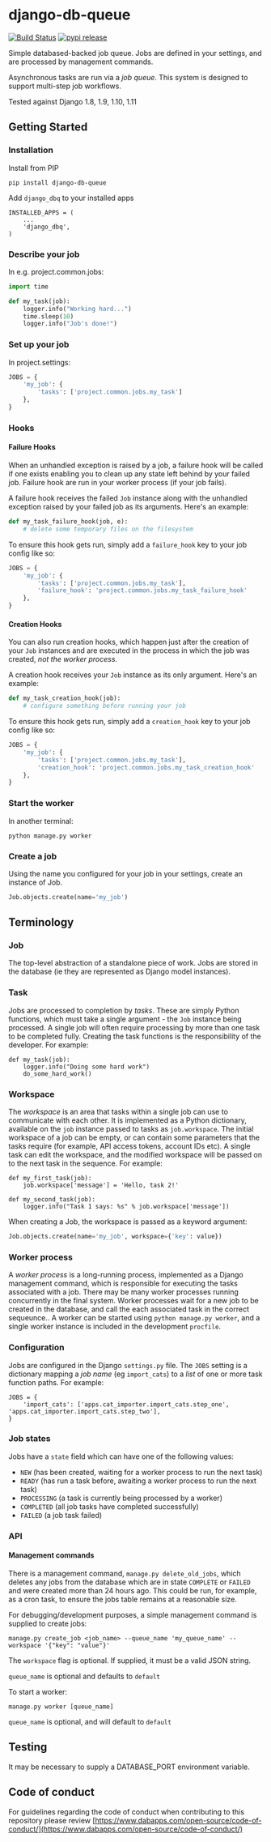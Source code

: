 django-db-queue
==========
[![Build Status](https://travis-ci.org/dabapps/django-db-queue.svg)](https://travis-ci.org/dabapps/django-db-queue)
[![pypi release](https://img.shields.io/pypi/v/django-db-queue.svg)](https://pypi.python.org/pypi/django-db-queue)

Simple databased-backed job queue. Jobs are defined in your settings, and are processed by management commands.

Asynchronous tasks are run via a *job queue*. This system is designed to support multi-step job workflows.

Tested against Django 1.8, 1.9, 1.10, 1.11

## Getting Started

### Installation

Install from PIP

    pip install django-db-queue

Add `django_dbq` to your installed apps

    INSTALLED_APPS = (
        ...
        'django_dbq',
    )

### Describe your job

In e.g. project.common.jobs:

```python
import time

def my_task(job):
    logger.info("Working hard...")
    time.sleep(10)
    logger.info("Job's done!")
```

### Set up your job

In project.settings:

```python
JOBS = {
    'my_job': {
        'tasks': ['project.common.jobs.my_task']
    },
}
```

### Hooks


#### Failure Hooks
When an unhandled exception is raised by a job, a failure hook will be called if one exists enabling
you to clean up any state left behind by your failed job. Failure hook are run in your worker process (if your job fails).

A failure hook receives the failed `Job` instance along with the unhandled exception raised by your failed job as its arguments. Here's an example:

```python
def my_task_failure_hook(job, e):
    # delete some temporary files on the filesystem
```

To ensure this hook gets run, simply add a `failure_hook` key to your job config like so:

```python
JOBS = {
    'my_job': {
        'tasks': ['project.common.jobs.my_task'],
        'failure_hook': 'project.common.jobs.my_task_failure_hook'
    },
}
```

#### Creation Hooks
You can also run creation hooks, which happen just after the creation of your `Job` instances and are executed in the process
in which the job was created, _not the worker process_.

A creation hook receives your `Job` instance as its only argument. Here's an example:

```python
def my_task_creation_hook(job):
    # configure something before running your job
```

To ensure this hook gets run, simply add a `creation_hook` key to your job config like so:

```python
JOBS = {
    'my_job': {
        'tasks': ['project.common.jobs.my_task'],
        'creation_hook': 'project.common.jobs.my_task_creation_hook'
    },
}
```

### Start the worker

In another terminal:

`python manage.py worker`

### Create a job

Using the name you configured for your job in your settings, create an instance of Job.

```python
Job.objects.create(name='my_job')
```

## Terminology

### Job

The top-level abstraction of a standalone piece of work. Jobs are stored in the database (ie they are represented as Django model instances).

### Task

Jobs are processed to completion by *tasks*. These are simply Python functions, which must take a single argument - the `Job` instance being processed. A single job will often require processing by more than one task to be completed fully. Creating the task functions is the responsibility of the developer. For example:

    def my_task(job):
        logger.info("Doing some hard work")
        do_some_hard_work()

### Workspace

The *workspace* is an area that tasks within a single job can use to communicate with each other. It is implemented as a Python dictionary, available on the `job` instance passed to tasks as `job.workspace`. The initial workspace of a job can be empty, or can contain some parameters that the tasks require (for example, API access tokens, account IDs etc). A single task can edit the workspace, and the modified workspace will be passed on to the next task in the sequence. For example:

    def my_first_task(job):
        job.workspace['message'] = 'Hello, task 2!'

    def my_second_task(job):
        logger.info("Task 1 says: %s" % job.workspace['message'])

When creating a Job, the workspace is passed as a keyword argument:

```python
Job.objects.create(name='my_job', workspace={'key': value})
```

### Worker process

A *worker process* is a long-running process, implemented as a Django management command, which is responsible for executing the tasks associated with a job. There may be many worker processes running concurrently in the final system. Worker processes wait for a new job to be created in the database, and call the each associated task in the correct sequeunce.. A worker can be started using `python manage.py worker`, and a single worker instance is included in the development `procfile`.

### Configuration

Jobs are configured in the Django `settings.py` file. The `JOBS` setting is a dictionary mapping a *job name* (eg `import_cats`) to a *list* of one or more task function paths. For example:

    JOBS = {
        'import_cats': ['apps.cat_importer.import_cats.step_one', 'apps.cat_importer.import_cats.step_two'],
    }

### Job states

Jobs have a `state` field which can have one of the following values:

* `NEW` (has been created, waiting for a worker process to run the next task)
* `READY` (has run a task before, awaiting a worker process to run the next task)
* `PROCESSING` (a task is currently being processed by a worker)
* `COMPLETED` (all job tasks have completed successfully)
* `FAILED` (a job task failed)

### API

#### Management commands

There is a management command, `manage.py delete_old_jobs`, which deletes any
jobs from the database which are in state `COMPLETE` or `FAILED` and were
created more than 24 hours ago. This could be run, for example, as a cron task,
to ensure the jobs table remains at a reasonable size.

For debugging/development purposes, a simple management command is supplied to create jobs:

    manage.py create_job <job_name> --queue_name 'my_queue_name' --workspace '{"key": "value"}'

The `workspace` flag is optional. If supplied, it must be a valid JSON string.

`queue_name` is optional and defaults to `default`

To start a worker:

    manage.py worker [queue_name]

`queue_name` is optional, and will default to `default`

## Testing

It may be necessary to supply a DATABASE_PORT environment variable.

## Code of conduct

For guidelines regarding the code of conduct when contributing to this repository please review [https://www.dabapps.com/open-source/code-of-conduct/](https://www.dabapps.com/open-source/code-of-conduct/)
